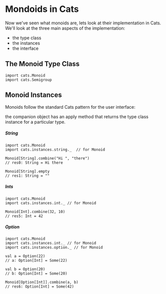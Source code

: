 # Mondoids in Cats

Now we've seen what monoids are, lets look at their implementation in Cats.
We'll look at the three main aspects of the implementation:

- the type class
- the instances
- the interface

## The Monoid Type Class

```$xslt
import cats.Monoid
import cats.Semigroup
```

## Monoid Instances

Monoids follow the standard Cats pattern for the user interface:

the companion object has an apply method that returns the type class instance
for a particular type.

##### String

```$xslt
import cats.Monoid
import cats.instances.string._  // for Monoid

Monoid[String].combine("Hi ", "there")
// res0: String = Hi there

Monoid[String].empty
// res1: String = ""
```  

##### Ints

```$xslt
import cats.Monoid
import cats.instances.int._ // for Monoid

Monoid[Int].combine(32, 10)
// res5: Int = 42
```

##### Option

```
import cats.Monoid
import cats.instances.int._ // for Monoid
import cats.instances.option._ // for Monoid

val a = Option(22)
// a: Option[Int] = Some(22)

val b = Option(20)
// b: Option[Int] = Some(20)

Monoid[Option[Int]].combine(a, b)
// res6: Option[Int] = Some(42)
```